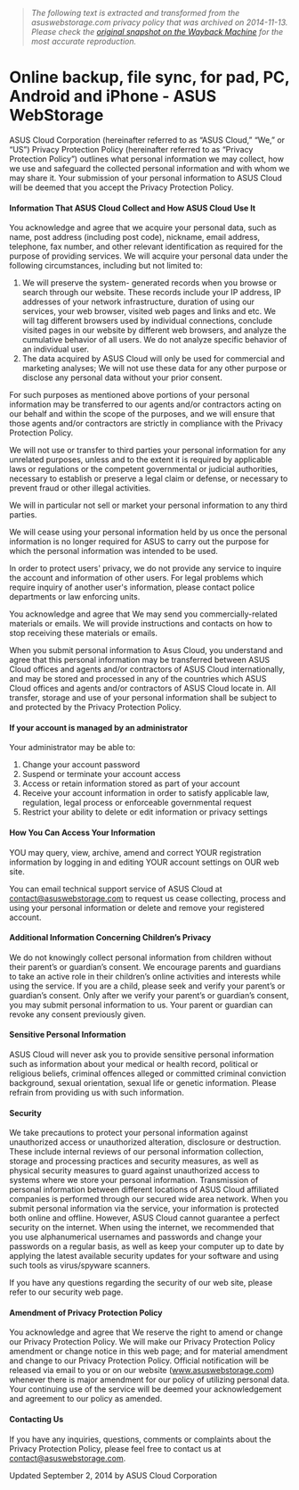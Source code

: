 > *The following text is extracted and transformed from the asuswebstorage.com privacy policy that was archived on 2014-11-13. Please check the [original snapshot on the Wayback Machine](https://web.archive.org/web/20141113145322id_/https%3A//service.asuswebstorage.com/privacy) for the most accurate reproduction.*

# Online backup, file sync, for pad, PC, Android and iPhone - ASUS WebStorage

ASUS Cloud Corporation (hereinafter referred to as “ASUS Cloud,” “We,” or “US”) Privacy Protection Policy (hereinafter referred to as “Privacy Protection Policy”) outlines what personal information we may collect, how we use and safeguard the collected personal information and with whom we may share it. Your submission of your personal information to ASUS Cloud will be deemed that you accept the Privacy Protection Policy.

#### Information That ASUS Cloud Collect and How ASUS Cloud Use It

You acknowledge and agree that we acquire your personal data, such as name, post address (including post code), nickname, email address, telephone, fax number, and other relevant identification as required for the purpose of providing services. We will acquire your personal data under the following circumstances, including but not limited to:

  1. We will preserve the system- generated records when you browse or search through our website. These records include your IP address, IP addresses of your network infrastructure, duration of using our services, your web browser, visited web pages and links and etc. We will tag different browsers used by individual connections, conclude visited pages in our website by different web browsers, and analyze the cumulative behavior of all users. We do not analyze specific behavior of an individual user.
  2. The data acquired by ASUS Cloud will only be used for commercial and marketing analyses; We will not use these data for any other purpose or disclose any personal data without your prior consent.



For such purposes as mentioned above portions of your personal information may be transferred to our agents and/or contractors acting on our behalf and within the scope of the purposes, and we will ensure that those agents and/or contractors are strictly in compliance with the Privacy Protection Policy.

We will not use or transfer to third parties your personal information for any unrelated purposes, unless and to the extent it is required by applicable laws or regulations or the competent governmental or judicial authorities, necessary to establish or preserve a legal claim or defense, or necessary to prevent fraud or other illegal activities.

We will in particular not sell or market your personal information to any third parties.

We will cease using your personal information held by us once the personal information is no longer required for ASUS to carry out the purpose for which the personal information was intended to be used.

In order to protect users' privacy, we do not provide any service to inquire the account and information of other users. For legal problems which require inquiry of another user's information, please contact police departments or law enforcing units.

You acknowledge and agree that We may send you commercially-related materials or emails. We will provide instructions and contacts on how to stop receiving these materials or emails.

When you submit personal information to Asus Cloud, you understand and agree that this personal information may be transferred between ASUS Cloud offices and agents and/or contractors of ASUS Cloud internationally, and may be stored and processed in any of the countries which ASUS Cloud offices and agents and/or contractors of ASUS Cloud locate in. All transfer, storage and use of your personal information shall be subject to and protected by the Privacy Protection Policy.

#### If your account is managed by an administrator

Your administrator may be able to: 

  1. Change your account password
  2. Suspend or terminate your account access
  3. Access or retain information stored as part of your account
  4. Receive your account information in order to satisfy applicable law, regulation, legal process or enforceable governmental request
  5. Restrict your ability to delete or edit information or privacy settings



#### How You Can Access Your Information

YOU may query, view, archive, amend and correct YOUR registration information by logging in and editing YOUR account settings on OUR web site.

You can email technical support service of ASUS Cloud at contact@asuswebstorage.com to request us cease collecting, process and using your personal information or delete and remove your registered account.

#### Additional Information Concerning Children’s Privacy

We do not knowingly collect personal information from children without their parent’s or guardian’s consent. We encourage parents and guardians to take an active role in their children’s online activities and interests while using the service. If you are a child, please seek and verify your parent’s or guardian’s consent. Only after we verify your parent’s or guardian’s consent, you may submit personal information to us. Your parent or guardian can revoke any consent previously given.

#### Sensitive Personal Information

ASUS Cloud will never ask you to provide sensitive personal information such as information about your medical or health record, political or religious beliefs, criminal offences alleged or committed criminal conviction background, sexual orientation, sexual life or genetic information. Please refrain from providing us with such information.

#### Security

We take precautions to protect your personal information against unauthorized access or unauthorized alteration, disclosure or destruction. These include internal reviews of our personal information collection, storage and processing practices and security measures, as well as physical security measures to guard against unauthorized access to systems where we store your personal information. Transmission of personal information between different locations of ASUS Cloud affiliated companies is performed through our secured wide area network. When you submit personal information via the service, your information is protected both online and offline. However, ASUS Cloud cannot guarantee a perfect security on the internet. When using the internet, we recommended that you use alphanumerical usernames and passwords and change your passwords on a regular basis, as well as keep your computer up to date by applying the latest available security updates for your software and using such tools as virus/spyware scanners.

If you have any questions regarding the security of our web site, please refer to our security web page.

#### Amendment of Privacy Protection Policy

You acknowledge and agree that We reserve the right to amend or change our Privacy Protection Policy. We will make our Privacy Protection Policy amendment or change notice in this web page; and for material amendment and change to our Privacy Protection Policy. Official notification will be released via email to you or on our website (www.asuswebstorage.com) whenever there is major amendment for our policy of utilizing personal data. Your continuing use of the service will be deemed your acknowledgement and agreement to our policy as amended.

#### Contacting Us

If you have any inquiries, questions, comments or complaints about the Privacy Protection Policy, please feel free to contact us at contact@asuswebstorage.com.

Updated September 2, 2014 by ASUS Cloud Corporation
